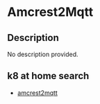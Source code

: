 # Amcrest2Mqtt

## Description

No description provided.

## k8 at home search

- [amcrest2mqtt](https://nanne.dev/k8s-at-home-search/#/amcrest2mqtt)
